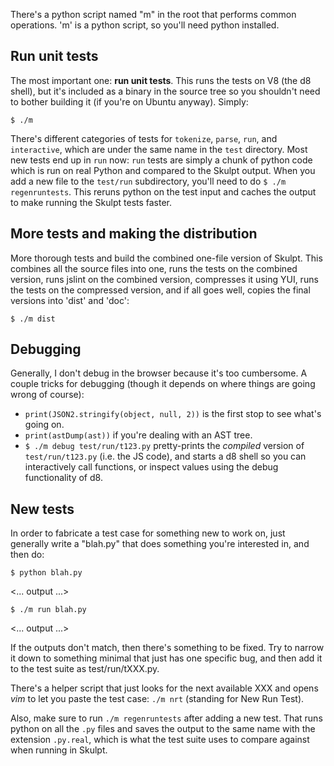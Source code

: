 There's a python script named "m" in the root that performs common operations. 'm' is a python script, so you'll need python installed.

## Run unit tests ##

The most important one: **run unit tests**. This runs the tests on V8 (the d8 shell), but it's included as a binary in the source tree so you shouldn't need to bother building it (if you're on Ubuntu anyway). Simply:

`$ ./m`

There's different categories of tests for `tokenize`, `parse`, `run`, and `interactive`, which are under the same name in the `test` directory. Most new tests end up in `run` now: `run` tests are simply a chunk of python code which is run on real Python and compared to the Skulpt output. When you add a new file to the `test/run` subdirectory, you'll need to do `$ ./m regenruntests`. This reruns python on the test input and caches the output to make running the Skulpt tests faster.

## More tests and making the distribution ##

More thorough tests and build the combined one-file version of Skulpt. This combines all the source files into one, runs the tests on the combined version, runs jslint on the combined version, compresses it using YUI, runs the tests on the compressed version, and if all goes well, copies the final versions into 'dist' and 'doc':

`$ ./m dist`

## Debugging ##

Generally, I don't debug in the browser because it's too cumbersome. A couple tricks for debugging (though it depends on where things are going wrong of course):

  * `print(JSON2.stringify(object, null, 2))` is the first stop to see what's going on.
  * `print(astDump(ast))` if you're dealing with an AST tree.
  * `$ ./m debug test/run/t123.py` pretty-prints the _compiled_ version of `test/run/t123.py` (i.e. the JS code), and starts a d8 shell so you can interactively call functions, or inspect values using the debug functionality of d8.

## New tests ##

In order to fabricate a test case for something new to work on, just generally write a "blah.py" that does something you're interested in, and then do:

`$ python blah.py`

<... output ...>

`$ ./m run blah.py`

<... output ...>

If the outputs don't match, then there's something to be fixed. Try to narrow it down to something minimal that just has one specific bug, and then add it to the test suite as test/run/tXXX.py.

There's a helper script that just looks for the next available XXX and opens _vim_ to let you paste the test case: `./m nrt` (standing for New Run Test).

Also, make sure to run `./m regenruntests` after adding a new test. That runs python on all the `.py` files and saves the output to the same name with the extension `.py.real`, which is what the test suite uses to compare against when running in Skulpt.